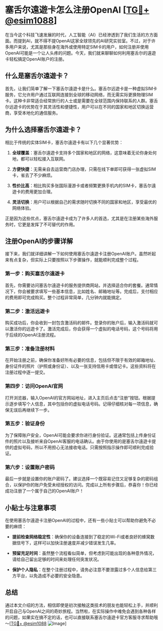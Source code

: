 # 塞舌尔遠遊卡怎么注册OpenAI [[TG💪+ @esim1088](https://t.me/s/esim1088)]

在当今这个科技飞速发展的时代，人工智能（AI）已经渗透到了我们生活的方方面面。而提到AI，就不得不提OpenAI这家全球领先的AI研究实验室。不过，对于许多用户来说，尤其是那些身在海外或使用特定SIM卡的用户，如何注册并使用OpenAI可能是一个让人头疼的问题。今天，我们就来聊聊如何利用塞舌尔的遠遊卡轻松搞定OpenAI账户的注册。

## 什么是塞舌尔遠遊卡？

首先，让我们简单了解一下塞舌尔遠遊卡是什么。塞舌尔远遊卡是一种虚拟SIM卡服务，它允许用户通过互联网连接到全球的移动网络，而无需实际更换物理SIM卡。这种卡非常适合经常旅行的人士或是需要在全球范围内保持联系的人群。塞舌尔远遊卡的优势在于其灵活性和便捷性，用户可以在不同的国家和地区切换运营商，享受本地化的通信服务。

## 为什么选择塞舌尔遠遊卡？

相比于传统的实体SIM卡，塞舌尔遠遊卡有以下几个显著优势：

1. **全球覆盖**：塞舌尔遠遊卡支持多个国家和地区的网络，这意味着无论你身处何地，都可以轻松接入互联网。
   
2. **方便快捷**：无需亲自去运营商门店办理，只需在线下单即可获得一张虚拟SIM卡，省去了不少麻烦。

3. **性价比高**：相比购买多张国际漫游卡或者频繁更换手机内的SIM卡，塞舌尔遠遊卡的费用更加合理。

4. **灵活切换**：用户可以根据自己的需求随时切换不同的国家和地区，享受最优的网络体验。

正是因为这些优点，塞舌尔遠遊卡成为了许多人的首选，尤其是在注册某些海外服务时，它更是发挥了不可替代的作用。

## 注册OpenAI的步骤详解

接下来，我们就详细讲解一下如何使用塞舌尔遠遊卡注册OpenAI账户。虽然听起来有点复杂，但实际上只要按照以下步骤操作，就能顺利完成整个过程。

### 第一步：购买塞舌尔遠遊卡

首先，你需要访问塞舌尔遠遊卡的服务提供商网站，并选择适合你的套餐。通常情况下，你会被要求填写一些基本信息，比如姓名、邮箱地址等。完成后，支付相应的费用即可完成购买。整个过程非常简单，几分钟内就能搞定。

### 第二步：激活远遊卡

购买成功后，你会收到一封包含激活码的邮件。登录你的账户后，输入激活码就可以激活你的远遊卡了。激活完成后，你会获得一个虚拟的电话号码，这个号码将用于后续的OpenAI注册流程。

### 第三步：准备注册材料

在开始注册之前，确保你准备好所有必要的信息，包括但不限于有效的邮箱地址、身份证件的照片（护照或身份证）、以及一张支持信用卡或借记卡。这些资料将在注册过程中逐一提交。

### 第四步：访问OpenAI官网

打开浏览器，输入OpenAI的官方网站地址，进入主页后点击“注册”按钮。根据提示逐步填写个人信息，其中包括你的虚拟电话号码。记得仔细核对每一项信息，确保无误后再继续下一步。

### 第五步：验证身份

为了保障账户安全，OpenAI可能会要求你进行身份验证。这通常包括上传身份证件的照片以及接听来自OpenAI客服的电话确认。由于你使用的是塞舌尔遠遊卡提供的虚拟号码，所以不用担心无法接收电话。只需按照指示操作即可顺利完成验证。

### 第六步：设置账户密码

最后一步就是设置你的账户密码了。建议选择一个既容易记住又足够复杂的密码组合，以保护你的账户免受未经授权的访问。完成以上所有步骤后，恭喜你！你已经成功注册了一个属于自己的OpenAI账户！

## 小贴士与注意事项

在使用塞舌尔遠遊卡注册OpenAI的过程中，还有一些小贴士可以帮助你避免不必要的麻烦：

- **提前检查网络稳定性**：确保你的设备连接到了稳定的Wi-Fi或者良好的蜂窝数据信号下，这样可以加快注册速度并减少错误发生几率。
  
- **预留充足时间**：虽然整个流程看似简单，但考虑到可能出现的各种意外情况，请给自己留出足够的时间来处理任何突发状况。

- **保护个人隐私**：在整个注册过程中，请务必注意不要泄露过多个人信息给第三方平台，以免造成不必要的安全隐患。

## 总结

通过本文介绍的方法，相信即使是初次接触这类技术的朋友也能轻松上手，并顺利开启自己与OpenAI之间的奇妙旅程。当然啦，在实际操作中难免会遇到各种各样的问题，如果实在搞不定的话，也可以直接联系塞舌尔遠遊卡官方客服寻求帮助哦～[[TG💪+ @esim1088](https://t.me/s/esim1088) ![Image](https://i.postimg.cc/4NQfJmqS/Snipaste-2025-05-13-00-14-12.png)]